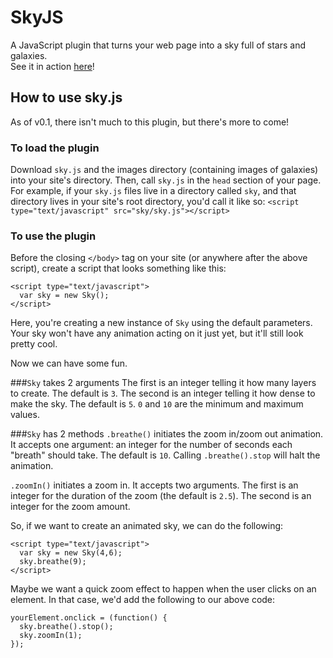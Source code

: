 # SkyJS
A JavaScript plugin that turns your web page into a sky full of stars and galaxies.
<br>See it in action <a href="http://garden.danielmayer.net/stars" target="_blank">here</a>!

## How to use sky.js
As of v0.1, there isn't much to this plugin, but there's more to come!

### To load the plugin
Download `sky.js` and the images directory (containing images of galaxies) into your site's directory.
Then, call `sky.js` in the `head` section of your page. For example, if your `sky.js` files live in a directory called `sky`, and that directory lives in your site's root directory, you'd call it like so:
```<script type="text/javascript" src="sky/sky.js"></script>```

### To use the plugin
Before the closing `</body>` tag on your site (or anywhere after the above script), create a script that looks something like this:

```
<script type="text/javascript">
  var sky = new Sky();
</script>
```

Here, you're creating a new instance of `Sky` using the default parameters. Your sky won't have any animation acting on it just yet, but it'll still look pretty cool.

Now we can have some fun.

###`Sky` takes 2 arguments
The first is an integer telling it how many layers to create. The default is `3`.
The second is an integer telling it how dense to make the sky. The default is `5`. `0` and `10` are the minimum and maximum values.

###`Sky` has 2 methods
`.breathe()` initiates the zoom in/zoom out animation. It accepts one argument: an integer for the number of seconds each "breath" should take. The default is `10`.
Calling `.breathe().stop` will halt the animation.

`.zoomIn()` initiates a zoom in. It accepts two arguments. The first is an integer for the duration of the zoom (the default is `2.5`). The second is an integer for the zoom amount.

So, if we want to create an animated sky, we can do the following:
```
<script type="text/javascript">
  var sky = new Sky(4,6);
  sky.breathe(9);
</script>
```

Maybe we want a quick zoom effect to happen when the user clicks on an element. In that case, we'd add the following to our above code:
```
yourElement.onclick = (function() {
  sky.breathe().stop();
  sky.zoomIn(1);
});
```
